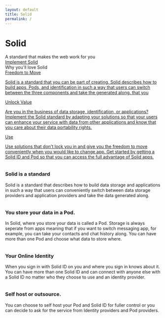```yaml
---
layout: default
title: Solid
permalink: /
---
```


<div class="home">
  <div class="title-banner">
    <h1 class="title">Solid</h1>
    <div class="subtitle">
      A standard that makes the web work for you
    </div>
    <a href="{{site.baseurl}}/implement" class="learn-btn">Implement Solid</a>
  </div>
 Why you'll love Solid
  <div class="page-content">
  <div class="cards row around">
    <div class="col-xs-12 col-sm-12 col-md-4 col-lg-4">
      <a href="{{site.baseurl}}/Freedom to Move" class="card">
        <div class="card-header">
          <i class="fas fa-2x fa-book"></i>
          <span class="card-title">Freedom to Move</span>
        </div>
        <div class="card-body">
          <p>
            Solid is a standard that you can be part of creating. Solid describes how to build apps, Pods, and identification in such a way that users can switch between the three components and take the generated along. that you 
          </p>
        </div>
      </a>
    </div>
    <div class="col-xs-12 col-sm-12 col-md-4 col-lg-4">
      <a href="{{site.baseurl}}/Unlock Value" class="card">
        <div class="card-header">
          <i class="fas fa-2x fa-tools"></i>
          <span class="card-title">Unlock Value</span>
        </div>
        <div class="card-body">
          <p>
            Are you in the business of data storage, identification, or applications? Implement the Solid standard by adapting your solutions so that your users can enhance your service with data from other applications and know that you care about their data portability rights. 
          </p>
        </div>
      </a>
    </div>
    <div class="col-xs-12 col-sm-12 col-md-4 col-lg-4">
      <a href="{{site.baseurl}}/use" class="card">
        <div class="card-header">
          <i class="fas fa-2x fa-users"></i>
          <span class="card-title">Use</span>
        </div>
        <div class="card-body">
          <p>
            Use solutions that don't lock you in and give you the freedom to move conveniently when you would like to change app. Get started by getting a Solid ID and Pod so that you can access the full advantage of Solid apps.
          </p>
        </div>
      </a>
    </div>
  </div>

  <div class="img-info-banner row around">
    <div class="col-xs-12 col-sm-12 col-md-5 col-lg-5">
      <div class="image">
        <img src="{{site.baseurl}}/assets/img/pod-user-icon.svg" alt="" />
      </div>
    </div>
    <div class="col-xs-12 col-sm-12 col-md-7 col-lg-7">
      <div class="info-card">
        <h3 class="title">Solid is a standard</h3>
        <p class="info">
         Solid is a standard that describes how to build data storage and applications in such a way that users can conveniently switch between data storage providers and application providers and take the data generated along.
        </p>
      </div>
    </div>
  </div>

  <div class="img-info-banner row around reverse">
    <div class="col-xs-12 col-sm-12 col-md-5 col-lg-5">
      <div class="image">
        <img src="{{site.baseurl}}/assets/img/pod-user-icon.svg" alt="" />
      </div>
    </div>
    <div class="col-xs-12 col-sm-12 col-md-7 col-lg-7">
      <div class="info-card">
        <h3 class="title">You store your data in a Pod. </h3>
        <p class="info">
          In Solid, where you store your data is called a Pod. Storage is always seperate from apps meaning that if you want to switch messaging app, for example, you can take your contacts and chat history along. You can have more than one Pod and choose what data to store where. 
        </p>
      </div>
    </div>

  </div>

  <div class="img-info-banner row around">
    <div class="col-xs-12 col-sm-12 col-md-5 col-lg-5">
      <div class="image">
        <img src="{{site.baseurl}}/assets/img/pod-user-icon.svg" alt="" />
      </div>
    </div>
    <div class="col-xs-12 col-sm-12 col-md-7 col-lg-7">
      <div class="info-card">
        <h3 class="title">Your Online Identity</h3>
        <p class="info">
          When you sign in with Solid ID on you and where you sign in knows about it. You can have more than one Solid ID and can connect with anyone else with a Solid ID no matter who they choose to use and an identity provider. 
        </p>
      </div>
    </div>
  </div>

  <div class="img-info-banner row around reverse">
    <div class="col-xs-12 col-sm-12 col-md-5 col-lg-5">
      <div class="image">
        <img src="{{site.baseurl}}/assets/img/pod-user-icon.svg" alt="" />
      </div>
    </div>
    <div class="col-xs-12 col-sm-12 col-md-7 col-lg-7">
      <div class="info-card">
        <h3 class="title"> Self host or outsource. </h3>
        <p class="info">
          You can choose to self host your Pod and Solid ID for fuller control or you can decide to ask for the service from Identity providers and Pod providers. 
        </p>
      </div>
    </div>
  </div>
  
  </div>
</div>

